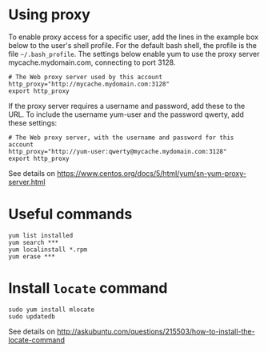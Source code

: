 # Using proxy

To enable proxy access for a specific user, add the lines in the example box below to the user's shell profile. For the default bash shell, the profile is the file `~/.bash_profile`. The settings below enable yum to use the proxy server mycache.mydomain.com, connecting to port 3128.
 
    # The Web proxy server used by this account
    http_proxy="http://mycache.mydomain.com:3128"
    export http_proxy
    
If the proxy server requires a username and password, add these to the URL. To include the username yum-user and the password qwerty, add these settings: 

    # The Web proxy server, with the username and password for this account
    http_proxy="http://yum-user:qwerty@mycache.mydomain.com:3128"
    export http_proxy

See details on <https://www.centos.org/docs/5/html/yum/sn-yum-proxy-server.html> 

# Useful commands

    yum list installed
    yum search ***
    yum localinstall *.rpm
    yum erase ***

# Install `locate` command

    sudo yum install mlocate
    sudo updatedb

See details on <http://askubuntu.com/questions/215503/how-to-install-the-locate-command>